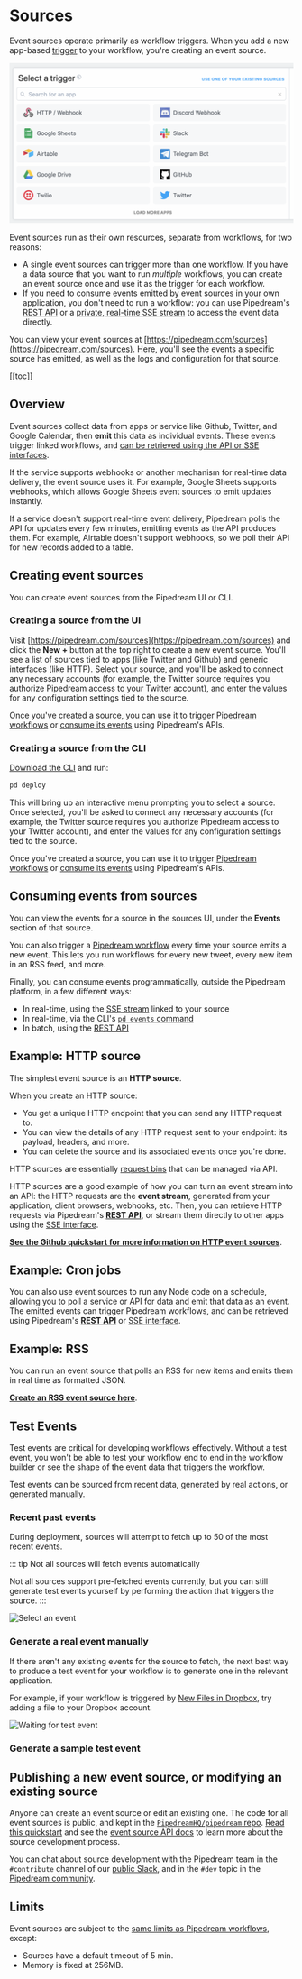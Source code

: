 # Sources

<VideoPlayer url="https://www.youtube.com/embed/RjsWeXW_DC0" title="Understanding Sources in Pipedream" />

Event sources operate primarily as workflow triggers. When you add a new app-based [trigger](/workflows/steps/triggers/) to your workflow, you're creating an event source.

<div>
<img alt="New-app-based trigger" width="600px" src="./images/app-based-trigger.png">
</div>

Event sources run as their own resources, separate from workflows, for two reasons:

- A single event sources can trigger more than one workflow. If you have a data source that you want to run _multiple_ workflows, you can create an event source once and use it as the trigger for each workflow.
- If you need to consume events emitted by event sources in your own application, you don't need to run a workflow: you can use Pipedream's [REST API](/api/rest/) or a [private, real-time SSE stream](/api/sse/) to access the event data directly.

You can view your event sources at [https://pipedream.com/sources](https://pipedream.com/sources). Here, you'll see the events a specific source has emitted, as well as the logs and configuration for that source.

[[toc]]

## Overview

Event sources collect data from apps or service like Github, Twitter, and Google Calendar, then **emit** this data as individual events. These events trigger linked workflows, and [can be retrieved using the API or SSE interfaces](#consuming-events-from-sources).

If the service supports webhooks or another mechanism for real-time data delivery, the event source uses it. For example, Google Sheets supports webhooks, which allows Google Sheets event sources to emit updates instantly.

If a service doesn't support real-time event delivery, Pipedream polls the API for updates every few minutes, emitting events as the API produces them. For example, Airtable doesn't support webhooks, so we poll their API for new records added to a table.

## Creating event sources

You can create event sources from the Pipedream UI or CLI.

### Creating a source from the UI

Visit [https://pipedream.com/sources](https://pipedream.com/sources) and click the **New +** button at the top right to create a new event source. You'll see a list of sources tied to apps (like Twitter and Github) and generic interfaces (like HTTP). Select your source, and you'll be asked to connect any necessary accounts (for example, the Twitter source requires you authorize Pipedream access to your Twitter account), and enter the values for any configuration settings tied to the source.

Once you've created a source, you can use it to trigger [Pipedream workflows](/workflows/) or [consume its events](#consuming-events-from-sources) using Pipedream's APIs.

### Creating a source from the CLI

[Download the CLI](/cli/install/) and run:

```bash
pd deploy
```

This will bring up an interactive menu prompting you to select a source. Once selected, you'll be asked to connect any necessary accounts (for example, the Twitter source requires you authorize Pipedream access to your Twitter account), and enter the values for any configuration settings tied to the source.

Once you've created a source, you can use it to trigger [Pipedream workflows](/workflows/) or [consume its events](#consuming-events-from-sources) using Pipedream's APIs.

## Consuming events from sources

You can view the events for a source in the sources UI, under the **Events** section of that source.

You can also trigger a [Pipedream workflow](/workflows/) every time your source emits a new event. This lets you run workflows for every new tweet, every new item in an RSS feed, and more.

Finally, you can consume events programmatically, outside the Pipedream platform, in a few different ways:

- In real-time, using the [SSE stream](/api/sse/) linked to your source
- In real-time, via the CLI's [`pd events` command](/api/sse/#subscribe-to-new-events-using-the-pipedream-cli)
- In batch, using the [REST API](/api/rest/)

## Example: HTTP source

The simplest event source is an **HTTP source**.

When you create an HTTP source:

- You get a unique HTTP endpoint that you can send any HTTP request to.
- You can view the details of any HTTP request sent to your endpoint: its payload, headers, and more.
- You can delete the source and its associated events once you're done.

HTTP sources are essentially [request bins](https://requestbin.com) that can be managed via API.

HTTP sources are a good example of how you can turn an event stream into an API: the HTTP requests are the **event stream**, generated from your application, client browsers, webhooks, etc. Then, you can retrieve HTTP requests via Pipedream's [**REST API**](/api/rest/), or stream them directly to other apps using the [SSE interface](/api/sse/).

[**See the Github quickstart for more information on HTTP event sources**](https://github.com/PipedreamHQ/pipedream/tree/master/components/http#quickstart).

## Example: Cron jobs

You can also use event sources to run any Node code on a schedule, allowing you to poll a service or API for data and emit that data as an event. The emitted events can trigger Pipedream workflows, and can be retrieved using Pipedream's [**REST API**](/api/rest/) or [SSE interface](/api/sse/).

## Example: RSS

You can run an event source that polls an RSS for new items and emits them in real time as formatted JSON.

[**Create an RSS event source here**](https://pipedream.com/sources/new?app=rss&key=rss-new-item-in-feed).

## Test Events
Test events are critical for developing workflows effectively. Without a test event, you won't be able to test your workflow end to end in the workflow builder or see the shape of the event data that triggers the workflow.

Test events can be sourced from recent data, generated by real actions, or generated manually.

### Recent past events
During deployment, sources will attempt to fetch up to 50 of the most recent events.

::: tip Not all sources will fetch events automatically

Not all sources support pre-fetched events currently, but you can still generate test events yourself by performing the action that triggers the source.
:::


![Select an event](https://res.cloudinary.com/pipedreamin/image/upload/v1692160381/select-event_jhogxp.gif)

### Generate a real event manually
If there aren't any existing events for the source to fetch, the next best way to produce a test event for your workflow is to generate one in the relevant application. 

For example, if your workflow is triggered by [New Files in Dropbox](https://pipedream.com/apps/dropbox/triggers/new-file), try adding a file to your Dropbox account.

![Waiting for test event](https://res.cloudinary.com/pipedreamin/image/upload/v1692160381/waiting-for-event_kfdsdv.gif)

### Generate a sample test event


## Publishing a new event source, or modifying an existing source

Anyone can create an event source or edit an existing one. The code for all event sources is public, and kept in the [`PipedreamHQ/pipedream` repo](https://github.com/PipedreamHQ/pipedream). [Read this quickstart](/components/quickstart/nodejs/sources/) and see the [event source API docs](/components/api/) to learn more about the source development process.

You can chat about source development with the Pipedream team in the `#contribute` channel of our [public Slack](https://join.slack.com/t/pipedream-users/shared_invite/zt-ernlymsn-UHfPg~Dfp08uGkAd8dpkww), and in the `#dev` topic in the [Pipedream community](https://pipedream.com/community/c/dev/11).

## Limits

Event sources are subject to the [same limits as Pipedream workflows](/limits/), except:

- Sources have a default timeout of 5 min.
- Memory is fixed at 256MB.

<Footer />
